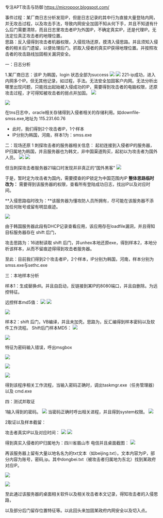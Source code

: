 专注APT攻击与防御
https://micropoor.blogspot.com/

事件过程：某厂商日志分析发现IP，但是日志记录的其中行为直接大量登陆内网，并无攻击过程，以及攻击手法，导致内网安全加固不知从何下手，并且不知道有什么后门需要清除，而且日志里攻击者IP为外国IP，不确定真实IP，还是代理IP。无法定位真正攻击者的地理位置。  
思路：反入侵得到攻击者机器权限，入侵现场还原，摸清入侵思路。并且须知入侵者的相关后门遗留，以便处理后门。抓取入侵者的真实IP获得地理位置。并按照攻击者的攻击路线加固相关漏洞安全。

一：日志分析

1.某厂商日志：该IP 为韩国，login 状态全部为success
![](media/94c1beb0a701ac44fb49e0a422ffd944.jpg)
![](media/2721e594c24138dafca79457f1429020.jpg)
221-ip成功，进入内网多个IP。但无其他记录，如过程，手法。无法安全加固客户内网。无法分析出哪里出现问题，只能找出起始被入侵成功的IP，需要得到攻击者的电脑权限，还原攻击过程，才可得知被攻击者的弱点并加固。
![](media/3827dc9bd212de72570f8783f0d48057.jpg)

![](media/22dfadf43c1c8d5e87b529792ccf2e8f.jpg)

在tns日志中，oracle相关存储得到入侵者相关的存储利用。如downfile‐smss.exe,地址为 115.231.60.76
* 此时，我们得到2个攻击者IP，1个样本
* IP分别为韩国，河南，样本1为：smss.exe

二：现场还原
1 刺探攻击者的服务器相关信息：
起初连接到入侵者IP的服务器，IP归属地为韩国，并且服务器也为韩文，非中国渠道购买，起初以为攻击者为国外人员。
![](media/2b774af3d64d77145ca10d8ba2a93d7f.jpg)
![](media/0b66228d57ad2d5d51b3edc6527646a6.jpg)

但当刺探攻击者服务器21端口时发现并非真正的“国外黑客”
![](media/8f7e7a3a538dde2dae4bbbb31b58a7b2.jpg)

于是，暂时定为攻击者为国内，需要摸查的IP锁定为中国范围内IP
**整体思路临时改为：** 需要得到该服务器的权限，查看所有登陆成功日志，找出IP以及对应时间。

**入侵思路临时改为：**该服务器为懂攻防人员所拥有，尽可能在该服务器不添加任何账号或留有明显痕迹。

![](media/6329737942f4c65b7c4e7e789f5e2d66.jpg)

由于韩国服务器此段有DHCP记录查看应用，该应用存在loadfile漏洞，并且得知目标服务器存在 shift 后门，
  
  攻击思路为：16进制读取 shift 后门，并unhex本地还原exe，得到样本2，本地分析该样本，从而不留痕迹得得到攻击者服务器。  
  
  至此：目前我们得到2个攻击者IP，2个样本，IP分别为韩国，河南，样本分别为smss.exe与sethc.exe

三：本地样本分析

样本1：生成替换dll。并且自启动，反链接到某IP的8080端口，并且自删除。为远控特征。

远控样本md5值：
![](media/d3b31f3a54fdb6216a622a4d64d051b9.jpg)
![](media/611ab4bd340cc2fc0c604297f42d8acf.jpg)

![](media/3cdad13867b651eba844affe7e69d5ad.jpg)


样本2：shift 后门，VB编译，并且未加壳。思路为，反汇编得到样本密码以及软件工作流程。
Shift后门样本MD5：
![](media/43800ab568907b004baeec442e405f15.jpg)

![](media/60329351b198e03e5296e740116c7ffe.jpg)

特征为密码输入错误，呼出msgbox

![](media/3f24c1396076440235e7fbc6c95cf55e.jpg)

![](media/21d1c9b86a234e59dd354e95da901db5.jpg)

![](media/d20c0ea214162b960aa1dc6d36a08135.jpg)

得到该程序相关工作流程，当输入密码正确时，调出taskmgr.exe（任务管理器）以及 cmd.exe

四：测试并取证

1输入得到的密码。
![](media/7b161478f4ea9bf11f0e8e08924d005f.jpg)
当密码正确时呼出相关进程，并且得到system权限。
![](media/3c2ab7b4ff5cb533f7d0c7c9ba3fa7b7.jpg)

2取证以及样本截留：

攻击者真实IP以及对应时间：
![](media/93bdae33a293d798b753ad6991c80955.jpg)
![](media/f35b7aa043fe354d01542029ff5fa255.jpg)

得到真实入侵者的IP归属地为：四川省眉山市 电信并且桌面截图：
![](media/b7ebd7bfc74e6d295b6bb67c258aff7b.jpg)


再该服务器上留有大量以地名名为的txt文本（如beijing.txt）。文本内容为IP，部分内容为账号，密码,ip。其中dongbei.txt（被攻击者归属地为东北）找到某政府对应IP。

![](media/05c7892c0be8bb3c4f245075b13b4119.jpg)

![](media/47af8c931ade9a7cbeeb61c4b41792f4.jpg)



至此通过该服务器的桌面相关软件以及相关攻击者本文记录，得知攻击者的入侵思路，

以及部分后门留存位置特征等。以此回头来加固某政府内网安全以及切入点。


